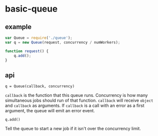 # basic-queue

## example

```js
var Queue = require('./queue');
var q = new Queue(request, concurrency / numWorkers);

function request() {
    q.add();
}
```

## api

`q = Queue(callback, concurrency)`

`callback` is the function that this queue runs. Concurrency is how
many simultaneous jobs should run of that function. `callback` will receive `object` and
`callback` as arguments. If `callback` is a call with an error as a first
argument, the queue will emit an error event.

`q.add()`

Tell the queue to start a new job if it isn't over the concurrency
limit.
